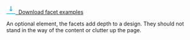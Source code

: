 [<img src="images/assets/images/download-icon.svg" width="24px">&nbsp; Download facet examples](http://adobe.ly/1UFbOmA)

An optional element, the facets add depth to a design. They should not stand in the way of the content or clutter up the page.